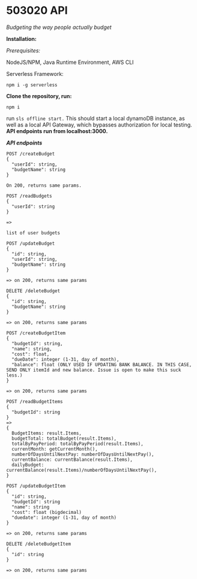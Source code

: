 # 503020 API
*Budgeting the way people actually budget*

**Installation:**

*Prerequisites:*

NodeJS/NPM, Java Runtime Environment, AWS CLI

Serverless Framework:

`npm i -g serverless`

**Clone the repository, run:**

`npm i`

run `sls offline start.` This should start a local dynamoDB instance, as well as a local API Gateway, which bypasses authorization for local testing. **API endpoints run from localhost:3000.**

***API endpoints***

```
POST /createBudget
{
  "userId": string,
  "budgetName": string
}

On 200, returns same params.
```

```
POST /readBudgets
{
  "userId": string
}

=>

list of user budgets
```

```
POST /updateBudget
{
  "id": string,
  "userId": string,
  "budgetName": string
}

=> on 200, returns same params
```

```
DELETE /deleteBudget
{
  "id": string,
  "budgetName": string
}

=> on 200, returns same params
```

```
POST /createBudgetItem
{
  "budgetId": string,
  "name": string,
  "cost": float,
  "dueDate": integer (1-31, day of month),
  "balance": float (ONLY USED IF UPDATING BANK BALANCE. IN THIS CASE, SEND ONLY itemId and new balance. Issue is open to make this suck less.)
}

=> on 200, returns same params

```

```
POST /readBudgetItems
{
  "budgetId": string
}
=>
{
  BudgetItems: result.Items,
  budgetTotal: totalBudget(result.Items),
  totalByPayPeriod: totalByPayPeriod(result.Items),
  currentMonth: getCurrentMonth(),
  numberOfDaysUntilNextPay: numberOfDaysUntilNextPay(),
  currentBalance: currentBalance(result.Items),
  dailyBudget: currentBalance(result.Items)/numberOfDaysUntilNextPay(),
}
```

```
POST /updateBudgetItem
{
  "id": string,
  "budgetId": string
  "name": string
  "cost": float (bigdecimal)
  "duedate": integer (1-31, day of month)
}

=> on 200, returns same params
```

```
DELETE /deleteBudgetItem
{
  "id": string
}

=> on 200, returns same params
```

